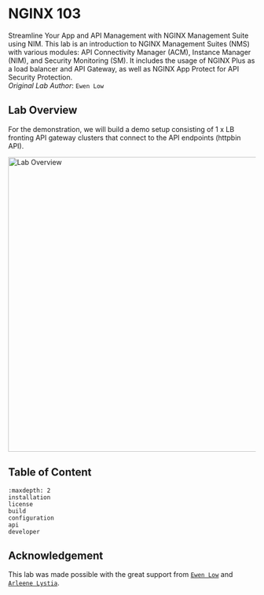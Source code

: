 # NGINX 103

Streamline Your App and API Management with NGINX Management Suite using NIM. This lab is an introduction to NGINX Management Suites (NMS) with various modules: API Connectivity Manager (ACM), Instance Manager (NIM), and Security Monitoring (SM). It includes the usage of NGINX Plus as a load balancer and API Gateway, as well as NGINX App Protect for API Security Protection.
<br>*Original Lab Author*: `Ewen Low`

## Lab Overview

For the demonstration, we will build a demo setup consisting of 1 x LB fronting API gateway clusters that connect to the API endpoints (httpbin API).

<img width="600" alt="Lab Overview" src="https://github.com/donchai/nginx-103/assets/6828772/fa05f8f8-ff1f-49e7-acc7-c42ff16d95f5"><br>

## Table of Content
```{toctree}
:maxdepth: 2
installation
license
build
configuration
api
developer
```

## Acknowledgement

This lab was made possible with the great support from [`Ewen Low`](https://my.linkedin.com/in/ewen-low-a73413174) and [`Arleene Lystia`](https://id.linkedin.com/in/arleene-lystia).
